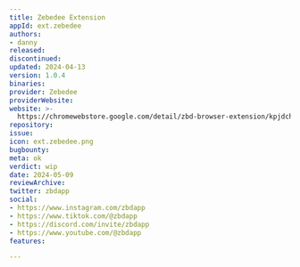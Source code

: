 ```yaml
---
title: Zebedee Extension
appId: ext.zebedee
authors:
- danny
released: 
discontinued: 
updated: 2024-04-13
version: 1.0.4
binaries: 
provider: Zebedee
providerWebsite: 
website: >-
  https://chromewebstore.google.com/detail/zbd-browser-extension/kpjdchaapjheajadlaakiiigcbhoppda
repository: 
issue: 
icon: ext.zebedee.png
bugbounty: 
meta: ok
verdict: wip
date: 2024-05-09
reviewArchive: 
twitter: zbdapp
social:
- https://www.instagram.com/zbdapp
- https://www.tiktok.com/@zbdapp
- https://discord.com/invite/zbdapp
- https://www.youtube.com/@zbdapp
features: 

---
```


